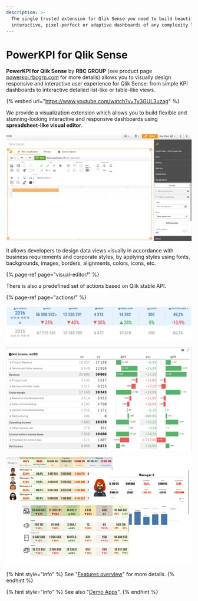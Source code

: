 ```yaml
---
description: >-
  The single trusted extension for Qlik Sense you need to build beautiful,
  interactive, pixel-perfect or adaptive dashboards of any complexity level
---
```


# PowerKPI for Qlik Sense

**PowerKPI for Qlik Sense** by **RBC GROUP** \(see product page [powerkpi.rbcgrp.com](https://powerkpi.rbcgrp.com) for more details\) allows you to visually design responsive and interactive user experience for Qlik Sense: from simple KPI dashboards to interactive detailed list-like or table-like views.

{% embed url="https://www.youtube.com/watch?v=Ty3GUL3uzag" %}

We provide a visualization extension which allows you to build flexible and stunning-looking interactive and responsive dashboards using **spreadsheet-like visual editor**. 

![Visual Editor](.gitbook/assets/visualeditor.png)

It allows developers to design data views visually in accordance with business requirements and corporate styles, by applying styles using fonts, backgrounds, images, borders, alignments, colors, icons, etc. 

{% page-ref page="visual-editor/" %}

There is also a predefined set of actions based on Qlik stable API.

{% page-ref page="actions/" %}

![](.gitbook/assets/kpis.png)

![](.gitbook/assets/netincome.png)

![Examples](.gitbook/assets/visualizations.png)

{% hint style="info" %}
See "[Features overview](features-overview.md)" for more details.
{% endhint %}

{% hint style="info" %}
See also "[Demo Apps](demo-apps.md)".
{% endhint %}

